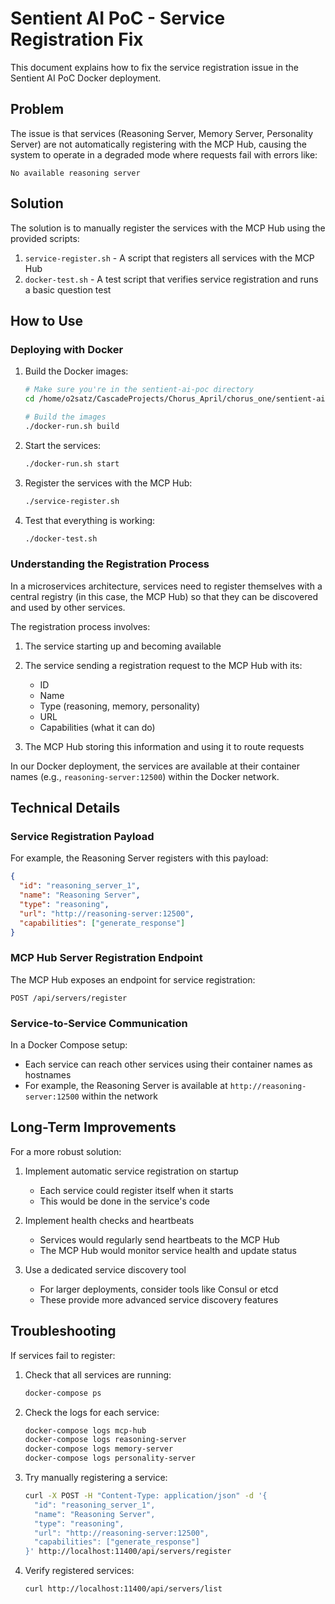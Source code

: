 # Sentient AI PoC - Service Registration Fix

This document explains how to fix the service registration issue in the Sentient AI PoC Docker deployment.

## Problem

The issue is that services (Reasoning Server, Memory Server, Personality Server) are not automatically registering with the MCP Hub, causing the system to operate in a degraded mode where requests fail with errors like:

```
No available reasoning server
```

## Solution

The solution is to manually register the services with the MCP Hub using the provided scripts:

1. `service-register.sh` - A script that registers all services with the MCP Hub
2. `docker-test.sh` - A test script that verifies service registration and runs a basic question test

## How to Use

### Deploying with Docker

1. Build the Docker images:
   ```bash
   # Make sure you're in the sentient-ai-poc directory
   cd /home/o2satz/CascadeProjects/Chorus_April/chorus_one/sentient-ai-poc
   
   # Build the images
   ./docker-run.sh build
   ```

2. Start the services:
   ```bash
   ./docker-run.sh start
   ```

3. Register the services with the MCP Hub:
   ```bash
   ./service-register.sh
   ```

4. Test that everything is working:
   ```bash
   ./docker-test.sh
   ```

### Understanding the Registration Process

In a microservices architecture, services need to register themselves with a central registry (in this case, the MCP Hub) so that they can be discovered and used by other services.

The registration process involves:

1. The service starting up and becoming available
2. The service sending a registration request to the MCP Hub with its:
   - ID
   - Name
   - Type (reasoning, memory, personality)
   - URL
   - Capabilities (what it can do)

3. The MCP Hub storing this information and using it to route requests

In our Docker deployment, the services are available at their container names (e.g., `reasoning-server:12500`) within the Docker network.

## Technical Details

### Service Registration Payload

For example, the Reasoning Server registers with this payload:

```json
{
  "id": "reasoning_server_1",
  "name": "Reasoning Server",
  "type": "reasoning",
  "url": "http://reasoning-server:12500",
  "capabilities": ["generate_response"]
}
```

### MCP Hub Server Registration Endpoint

The MCP Hub exposes an endpoint for service registration:

```
POST /api/servers/register
```

### Service-to-Service Communication

In a Docker Compose setup:
- Each service can reach other services using their container names as hostnames
- For example, the Reasoning Server is available at `http://reasoning-server:12500` within the network

## Long-Term Improvements

For a more robust solution:

1. Implement automatic service registration on startup
   - Each service could register itself when it starts
   - This would be done in the service's code

2. Implement health checks and heartbeats
   - Services would regularly send heartbeats to the MCP Hub
   - The MCP Hub would monitor service health and update status

3. Use a dedicated service discovery tool
   - For larger deployments, consider tools like Consul or etcd
   - These provide more advanced service discovery features

## Troubleshooting

If services fail to register:

1. Check that all services are running:
   ```bash
   docker-compose ps
   ```

2. Check the logs for each service:
   ```bash
   docker-compose logs mcp-hub
   docker-compose logs reasoning-server
   docker-compose logs memory-server
   docker-compose logs personality-server
   ```

3. Try manually registering a service:
   ```bash
   curl -X POST -H "Content-Type: application/json" -d '{
     "id": "reasoning_server_1",
     "name": "Reasoning Server",
     "type": "reasoning",
     "url": "http://reasoning-server:12500",
     "capabilities": ["generate_response"]
   }' http://localhost:11400/api/servers/register
   ```

4. Verify registered services:
   ```bash
   curl http://localhost:11400/api/servers/list
   ```